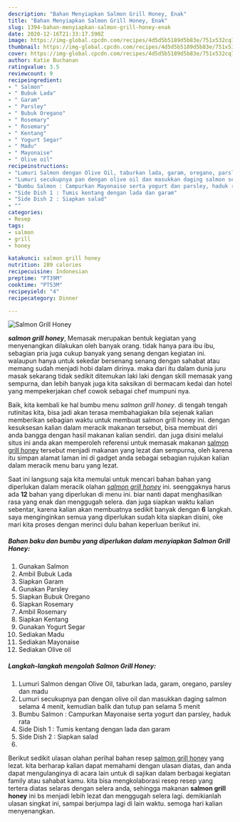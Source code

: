 ```yaml
---
description: "Bahan Menyiapkan Salmon Grill Honey, Enak"
title: "Bahan Menyiapkan Salmon Grill Honey, Enak"
slug: 1394-bahan-menyiapkan-salmon-grill-honey-enak
date: 2020-12-16T21:33:17.590Z
image: https://img-global.cpcdn.com/recipes/4d5d5b5189d5b83e/751x532cq70/salmon-grill-honey-foto-resep-utama.jpg
thumbnail: https://img-global.cpcdn.com/recipes/4d5d5b5189d5b83e/751x532cq70/salmon-grill-honey-foto-resep-utama.jpg
cover: https://img-global.cpcdn.com/recipes/4d5d5b5189d5b83e/751x532cq70/salmon-grill-honey-foto-resep-utama.jpg
author: Katie Buchanan
ratingvalue: 3.5
reviewcount: 9
recipeingredient:
- " Salmon"
- " Bubuk Lada"
- " Garam"
- " Parsley"
- " Bubuk Oregano"
- " Rosemary"
- " Rosemary"
- " Kentang"
- " Yogurt Segar"
- " Madu"
- " Mayonaise"
- " Olive oil"
recipeinstructions:
- "Lumuri Salmon dengan Olive Oil, taburkan lada, garam, oregano, parsley dan madu"
- "Lumuri secukupnya pan dengan olive oil dan masukkan daging salmon selama 4 menit, kemudian balik dan tutup pan selama 5 menit"
- "Bumbu Salmon : Campurkan Mayonaise serta yogurt dan parsley, haduk rata"
- "Side Dish 1 : Tumis kentang dengan lada dan garam"
- "Side Dish 2 : Siapkan salad"
- ""
categories:
- Resep
tags:
- salmon
- grill
- honey

katakunci: salmon grill honey 
nutrition: 289 calories
recipecuisine: Indonesian
preptime: "PT39M"
cooktime: "PT53M"
recipeyield: "4"
recipecategory: Dinner

---
```



![Salmon Grill Honey](https://img-global.cpcdn.com/recipes/4d5d5b5189d5b83e/751x532cq70/salmon-grill-honey-foto-resep-utama.jpg)

<b><i>salmon grill honey</i></b>, Memasak merupakan bentuk kegiatan yang menyenangkan dilakukan oleh banyak orang. tidak hanya para ibu ibu, sebagian pria juga cukup banyak yang senang dengan kegiatan ini. walaupun hanya untuk sekedar bersenang senang dengan sahabat atau memang sudah menjadi hobi dalam dirinya. maka dari itu dalam dunia juru masak sekarang tidak sedikit ditemukan laki laki dengan skill memasak yang sempurna, dan lebih banyak juga kita saksikan di bermacam kedai dan hotel yang mempekerjakan chef cowok sebagai chef mumpuni nya.

Baik, kita kembali ke hal bumbu menu <i>salmon grill honey</i>. di tengah tengah rutinitas kita, bisa jadi akan terasa membahagiakan bila sejenak kalian memberikan sebagian waktu untuk membuat salmon grill honey ini. dengan kesuksesan kalian dalam meracik makanan tersebut, bisa membuat diri anda bangga dengan hasil makanan kalian sendiri. dan juga disini melalui situs ini anda akan memperoleh referensi untuk memasak makanan <u>salmon grill honey</u> tersebut menjadi makanan yang lezat dan sempurna, oleh karena itu simpan alamat laman ini di gadget anda sebagai sebagian rujukan kalian dalam meracik menu baru yang lezat.




Saat ini langsung saja kita memulai untuk mencari bahan bahan yang diperlukan dalam meracik olahan <u><i>salmon grill honey</i></u> ini. seenggaknya harus ada <b>12</b> bahan yang diperlukan di menu ini. biar nanti dapat menghasilkan rasa yang enak dan menggugah selera. dan juga siapkan waktu kalian sebentar, karena kalian akan membuatnya sedikit banyak dengan <b>6</b> langkah. saya menginginkan semua yang diperlukan sudah kita siapkan disini, oke mari kita proses dengan merinci dulu bahan keperluan berikut ini.

<!--inarticleads1-->

##### Bahan baku dan bumbu yang diperlukan dalam menyiapkan Salmon Grill Honey:

1. Gunakan  Salmon
1. Ambil  Bubuk Lada
1. Siapkan  Garam
1. Gunakan  Parsley
1. Siapkan  Bubuk Oregano
1. Siapkan  Rosemary
1. Ambil  Rosemary
1. Siapkan  Kentang
1. Gunakan  Yogurt Segar
1. Sediakan  Madu
1. Sediakan  Mayonaise
1. Sediakan  Olive oil




<!--inarticleads2-->

##### Langkah-langkah mengolah Salmon Grill Honey:

1. Lumuri Salmon dengan Olive Oil, taburkan lada, garam, oregano, parsley dan madu
1. Lumuri secukupnya pan dengan olive oil dan masukkan daging salmon selama 4 menit, kemudian balik dan tutup pan selama 5 menit
1. Bumbu Salmon : Campurkan Mayonaise serta yogurt dan parsley, haduk rata
1. Side Dish 1 : Tumis kentang dengan lada dan garam
1. Side Dish 2 : Siapkan salad
1. 




Berikut sedikit ulasan olahan perihal bahan resep <u>salmon grill honey</u> yang lezat. kita berharap kalian dapat memahami dengan ulasan diatas, dan anda dapat mengulanginya di acara lain untuk di sajikan dalam berbagai kegiatan family atau sahabat kamu. kita bisa mengkolaborasi resep resep yang tertera diatas selaras dengan selera anda, sehingga makanan <b>salmon grill honey</b> ini bs menjadi lebih lezat dan menggugah selera lagi. demikianlah ulasan singkat ini, sampai berjumpa lagi di lain waktu. semoga hari kalian menyenangkan.
